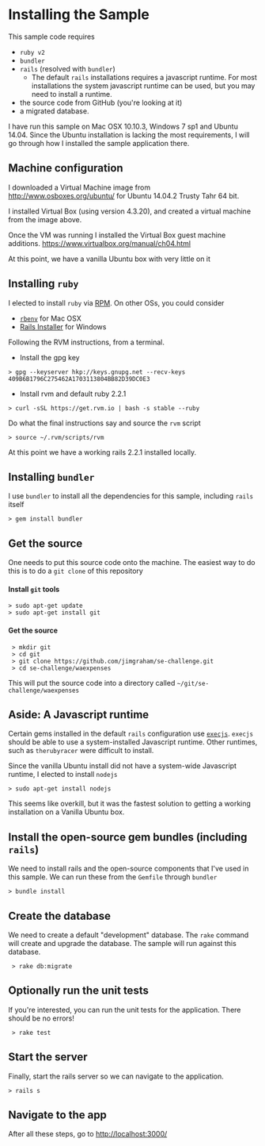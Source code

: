 # Installing the Sample

This sample code requires

  - `ruby v2`
  - `bundler`
  - `rails` (resolved with `bundler`)
    - The default `rails` installations requires a javascript runtime. For most installations the system javascript runtime can be used, but you may need to install a runtime.
  - the source code from GitHub (you're looking at it)
  - a migrated database.

I have run this sample on Mac OSX 10.10.3, Windows 7 sp1 and Ubuntu 14.04. Since the Ubuntu installation is lacking the most requirements, I will go through how I installed the sample application there.

## Machine configuration

I downloaded a Virtual Machine image from http://www.osboxes.org/ubuntu/ for Ubuntu 14.04.2 Trusty Tahr 64 bit.

I installed Virtual Box (using version 4.3.20), and created a virtual machine from the image above.

Once the VM was running I installed the Virtual Box guest machine additions. https://www.virtualbox.org/manual/ch04.html 

At this point, we have a vanilla Ubuntu box with very little on it

## Installing `ruby`

I elected to install `ruby` via [RPM](https://rvm.io/rvm/install). On other OSs, you could consider

 - [`rbenv`](https://github.com/sstephenson/rbenv) for Mac OSX
 - [Rails Installer](http://railsinstaller.org) for Windows

Following the RVM instructions, from a terminal.

 - Install the gpg key 
```
> gpg --keyserver hkp://keys.gnupg.net --recv-keys 409B6B1796C275462A1703113804BB82D39DC0E3
```
 - Install rvm and default ruby 2.2.1 
```
> curl -sSL https://get.rvm.io | bash -s stable --ruby
```

Do what the final instructions say and source the `rvm` script

```
> source ~/.rvm/scripts/rvm
```

At this point we have a working rails 2.2.1 installed locally.

## Installing `bundler`

I use `bundler` to install all the dependencies for this sample, including `rails` itself

``` 
> gem install bundler
```

## Get the source

One needs to put this source code onto the machine. The easiest way to do this is to do a `git clone` of this repository

#### Install `git` tools

```
> sudo apt-get update
> sudo apt-get install git
```

#### Get the source

```
 > mkdir git
 > cd git
 > git clone https://github.com/jimgraham/se-challenge.git
 > cd se-challenge/waexpenses
```

This will put the source code into a directory called `~/git/se-challenge/waexpenses`

## Aside: A Javascript runtime

Certain gems installed in the default `rails` configuration use [`execjs`](https://github.com/sstephenson/execjs). `execjs` should be able to use a system-installed Javascript runtime. Other runtimes, such as `therubyracer` were difficult to install.

Since the vanilla Ubuntu install did not have a system-wide Javascript runtime, I elected to install `nodejs`

```
> sudo apt-get install nodejs
```  

This seems like overkill, but it was the fastest solution to getting a working installation on a Vanilla Ubuntu box.


## Install the open-source gem bundles (including `rails`)

We need to install rails and the open-source components that I've used in this sample. We can run these from the `Gemfile` through `bundler`

```
> bundle install
```

## Create the database

We need to create a default "development" database. The `rake` command will create and upgrade the database. The sample will run against this database.

```
 > rake db:migrate
```

## Optionally run the unit tests

If you're interested, you can run the unit tests for the application. There should be no errors!

```
 > rake test
```

## Start the server

Finally, start the rails server so we can navigate to the application.

```
> rails s
```

## Navigate to the app

After all these steps, go to [http://localhost:3000/](http://localhost:3000)


 
